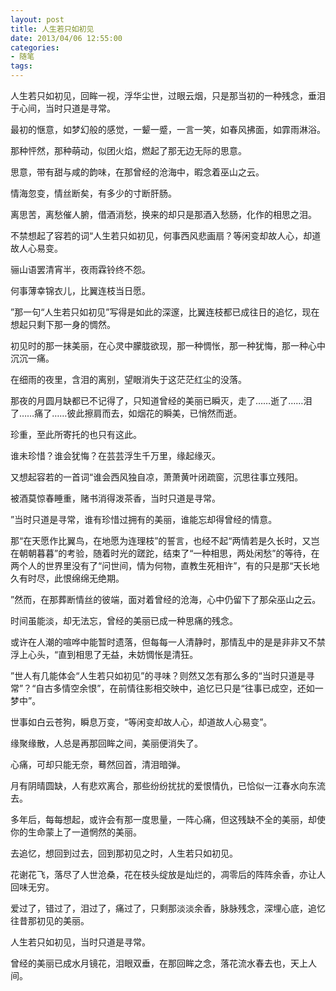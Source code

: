 ```yaml
---
layout: post
title: 人生若只如初见
date: 2013/04/06 12:55:00
categories: 
- 随笔
tags: 
---
```


人生若只如初见，回眸一视，浮华尘世，过眼云烟，只是那当初的一种残念，垂泪于心间，当时只道是寻常。

最初的惬意，如梦幻般的感觉，一颦一蹙，一言一笑，如春风拂面，如霏雨淋浴。

那种怦然，那种萌动，似团火焰，燃起了那无边无际的思意。

思意，带有甜与咸的韵味，在那曾经的沧海中，暇念着巫山之云。

情海忽变，情丝断矣，有多少的寸断肝肠。

离思苦，离愁催人腑，借酒消愁，换来的却只是那酒入愁肠，化作的相思之泪。

不禁想起了容若的词“人生若只如初见，何事西风悲画扇？等闲变却故人心，却道故人心易变。

骊山语罢清宵半，夜雨霖铃终不怨。

何事薄幸锦衣儿，比翼连枝当日愿。

”那一句“人生若只如初见”写得是如此的深邃，比翼连枝都已成往日的追忆，现在想起只剩下那一身的惆然。

初见时的那一抹美丽，在心灵中朦胧欲现，那一种惆怅，那一种犹悔，那一种心中沉沉一痛。

在细雨的夜里，含泪的离别，望眼消失于这茫茫红尘的没落。

那夜的月圆月缺都已不记得了，只知道曾经的美丽已瞬灭，走了……逝了……泪了……痛了……彼此擦肩而去，如烟花的瞬美，已悄然而逝。

珍重，至此所寄托的也只有这此。

谁未珍惜？谁会犹悔？在芸芸浮生千万里，缘起缘灭。

又想起容若的一首词“谁会西风独自凉，萧萧黄叶闭疏窗，沉思往事立残阳。

被酒莫惊春睡重，赌书消得泼茶香，当时只道是寻常。

”当时只道是寻常，谁有珍惜过拥有的美丽，谁能忘却得曾经的情意。

那“在天愿作比翼鸟，在地愿为连理枝”的誓言，也经不起“两情若是久长时，又岂在朝朝暮暮”的考验，随着时光的蹉跎，结束了“一种相思，两处闲愁”的等待，在两个人的世界里没有了“问世间，情为何物，直教生死相许”，有的只是那“天长地久有时尽，此恨绵绵无绝期。

”然而，在那葬断情丝的彼端，面对着曾经的沧海，心中仍留下了那朵巫山之云。

时间虽能淡，却无法忘，曾经的美丽已成一种思痛的残念。

或许在人潮的喧哗中能暂时遗落，但每每一人清静时，那情乱中的是是非非又不禁浮上心头，“直到相思了无益，未妨惆怅是清狂。

”世人有几能体会“人生若只如初见”的寻味？则然又怎有那么多的“当时只道是寻常”？“自古多情空余恨”，在前情往影相交映中，追忆已只是“往事已成空，还如一梦中”。

世事如白云苍狗，瞬息万变，“等闲变却故人心，却道故人心易变”。

缘聚缘散，人总是再那回眸之间，美丽便消失了。

心痛，可却只能无奈，蓦然回首，清泪暗弹。

月有阴晴圆缺，人有悲欢离合，那些纷纷扰扰的爱恨情仇，已恰似一江春水向东流去。

多年后，每每想起，或许会有那一度思量，一阵心痛，但这残缺不全的美丽，却使你的生命蒙上了一道惘然的美丽。

去追忆，想回到过去，回到那初见之时，人生若只如初见。

花谢花飞，落尽了人世沧桑，花在枝头绽放是灿烂的，凋零后的阵阵余香，亦让人回味无穷。

爱过了，错过了，泪过了，痛过了，只剩那淡淡余香，脉脉残念，深埋心底，追忆往昔那初见的美丽。

人生若只如初见，当时只道是寻常。

曾经的美丽已成水月镜花，泪眼双垂，在那回眸之念，落花流水春去也，天上人间。

